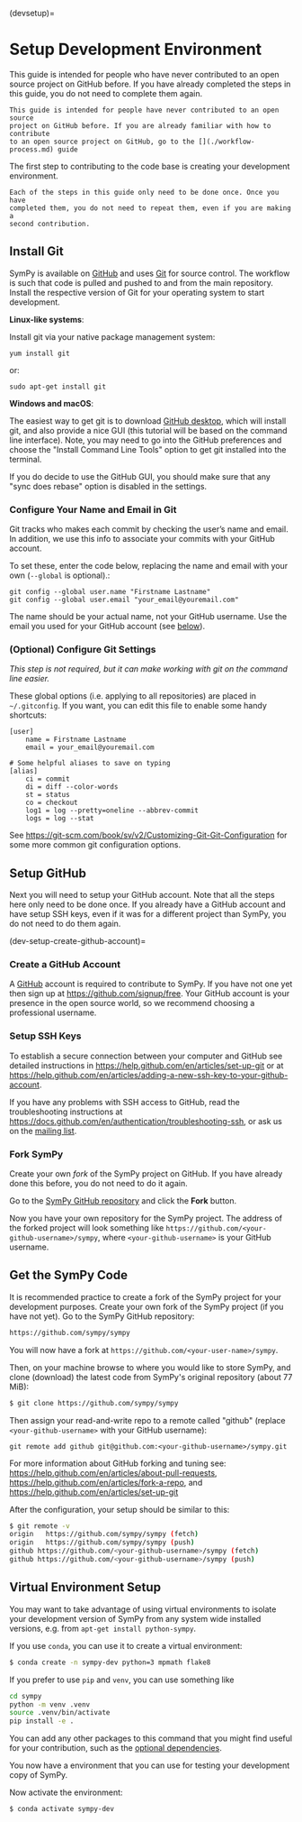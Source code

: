 (devsetup)=

# Setup Development Environment

This guide is intended for people who have never contributed to an open source
project on GitHub before. If you have already completed the steps in this
guide, you do not need to complete them again.

```{note}
This guide is intended for people have never contributed to an open source
project on GitHub before. If you are already familiar with how to contribute
to an open source project on GitHub, go to the [](./workflow-process.md) guide
```

The first step to contributing to the code base is creating your development environment.

```{important}
Each of the steps in this guide only need to be done once. Once you have
completed them, you do not need to repeat them, even if you are making a
second contribution.
```

## Install Git

SymPy is available on [GitHub](https://github.com/sympy/sympy) and uses
[Git](https://git-scm.com) for source control. The workflow is such that
code is pulled and pushed to and from the main repository. Install the respective version
of Git for your operating system to start development.

**Linux-like systems**:

Install git via your native package management system:

```
yum install git
```

or:

```
sudo apt-get install git
```

**Windows and macOS**:

The easiest way to get git is to download [GitHub
desktop](https://desktop.github.com/), which will install git, and also
provide a nice GUI (this tutorial will be based on the command line
interface). Note, you may need to go into the GitHub preferences and choose
the "Install Command Line Tools" option to get git installed into the
terminal.

If you do decide to use the GitHub GUI, you should make sure that any "sync
does rebase" option is disabled in the settings.

### Configure Your Name and Email in Git

Git tracks who makes each commit by checking the user’s name and email.
In addition, we use this info to associate your commits with your GitHub account.

To set these, enter the code below, replacing the name and email with your own (`--global` is optional).:

```
git config --global user.name "Firstname Lastname"
git config --global user.email "your_email@youremail.com"
```

The name should be your actual name, not your GitHub username. Use the email you used for your GitHub account (see [below](dev-setup-create-github-account)).

### (Optional) Configure Git Settings

*This step is not required, but it can make working with git on the command
line easier.*

These global options (i.e. applying to all repositories) are placed in
`~/.gitconfig`. If you want, you can edit this file to enable some handy
shortcuts:

```
[user]
    name = Firstname Lastname
    email = your_email@youremail.com

# Some helpful aliases to save on typing
[alias]
    ci = commit
    di = diff --color-words
    st = status
    co = checkout
    log1 = log --pretty=oneline --abbrev-commit
    logs = log --stat

```

See <https://git-scm.com/book/sv/v2/Customizing-Git-Git-Configuration> for
some more common git configuration options.

## Setup GitHub

Next you will need to setup your GitHub account. Note that all the steps here
only need to be done once. If you already have a GitHub account and have setup
SSH keys, even if it was for a different project than SymPy, you do not need
to do them again.

(dev-setup-create-github-account)=
### Create a GitHub Account

A [GitHub](https://github.com) account is required to contribute to SymPy. If
you have not one yet then sign up at <https://github.com/signup/free>. Your
GitHub account is your presence in the open source world, so we recommend
choosing a professional username.

### Setup SSH Keys

To establish a secure connection between your computer and GitHub see detailed
instructions in <https://help.github.com/en/articles/set-up-git> or at
<https://help.github.com/en/articles/adding-a-new-ssh-key-to-your-github-account>.

If you have any problems with SSH access to GitHub, read the troubleshooting
instructions at <https://docs.github.com/en/authentication/troubleshooting-ssh>, or
ask us on the [mailing list](https://groups.google.com/group/sympy).

### Fork SymPy

Create your own *fork* of the SymPy project on GitHub. If you have already
done this before, you do not need to do it again.

Go to the [SymPy GitHub repository](https://github.com/sympy/sympy) and click the **Fork** button.

Now you have your own repository for the SymPy project. The address of the
forked project will look something like
`https://github.com/<your-github-username>/sympy`, where
`<your-github-username>` is your GitHub username.

## Get the SymPy Code

It is recommended practice to create a fork of the SymPy project for your development purposes. Create your own fork of the SymPy project (if you have not yet). Go to the SymPy GitHub repository:

```bash
https://github.com/sympy/sympy
```

You will now have a fork at `https://github.com/<your-user-name>/sympy`.

Then, on your machine browse to where you would like to store SymPy, and clone (download) the latest code from SymPy's original repository (about 77 MiB):

```bash
$ git clone https://github.com/sympy/sympy
```

Then assign your read-and-write repo to a remote called "github" (replace
`<your-github-username>` with your GitHub username):

```
git remote add github git@github.com:<your-github-username>/sympy.git
```

For more information about GitHub forking and tuning see:
<https://help.github.com/en/articles/about-pull-requests>, <https://help.github.com/en/articles/fork-a-repo>, and <https://help.github.com/en/articles/set-up-git>

After the configuration, your setup should be similar to this:

```bash
$ git remote -v
origin   https://github.com/sympy/sympy (fetch)
origin   https://github.com/sympy/sympy (push)
github https://github.com/<your-github-username>/sympy (fetch)
github https://github.com/<your-github-username>/sympy (push)
```

## Virtual Environment Setup

You may want to take advantage of using virtual environments to isolate your development version of SymPy from any system wide installed versions, e.g. from `apt-get install python-sympy`.

If you use `conda`, you can use it to create a virtual environment:

```bash
$ conda create -n sympy-dev python=3 mpmath flake8
```

If you prefer to use `pip` and `venv`, you can use something like

```bash
cd sympy
python -m venv .venv
source .venv/bin/activate
pip install -e .
```

You can add any other packages to this command that you might find useful for
your contribution, such as the [optional dependencies](../dependencies.md).

You now have a environment that you can use for testing your development copy of SymPy.

Now activate the environment:

```bash
$ conda activate sympy-dev
```
